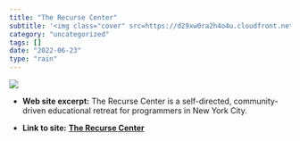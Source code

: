 ```yaml
---
title: "The Recurse Center"
subtitle: '<img class="cover" src=https://d29xw0ra2h4o4u.cloudfront.net/assets/logo_square-7ec6e03a06121fd8e5bd...'
category: "uncategorized"
tags: []
date: "2022-06-23"
type: "rain"
---
```

<img class="cover" src=https://d29xw0ra2h4o4u.cloudfront.net/assets/logo_square-7ec6e03a06121fd8e5bd156dd7b1044b78e6cc67f65aec39e5a8b75795519d3e.png>



* **Web site excerpt:** The Recurse Center is a self-directed, community-driven educational retreat for programmers in New York City.

* **Link to site:** **[The Recurse Center](https://www.recurse.com/)**